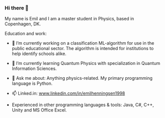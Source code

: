 ### Hi there 👋

My name is Emil and I am a master student in Physics, based in Copenhagen, DK. 

Education and work:
- 🔭 I’m currently working on a classification ML-algorithm for use in the public educational sector. The algorithm is intended for institutions to help identify schools alike. 
- 🌱 I’m currently learning Quantum Physics with specialization in Quantum Information Sciences.

- 💬 Ask me about: Anything physics-related. My primary programming language is Python. 

- 📫 Linked.in: www.linkedin.com/in/emilhenningsen1998

- Experienced in other programming languages & tools: Java, C#, C++, Unity and MS Office Excel. 
